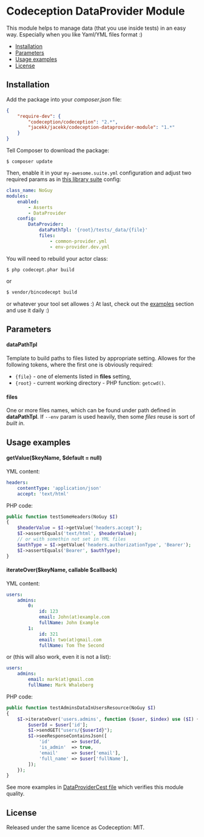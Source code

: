 # Codeception DataProvider Module

This module helps to manage data (that you use inside tests) in an easy way. Especially when you like Yaml/YML files format :)

* [Installation](#installation)
* [Parameters](#parameters)
* [Usage examples](#usage-examples)
* [License](#license)

## Installation

Add the package into your *composer.json* file:

```json
{
    "require-dev": {
        "codeception/codeception": "2.*",
        "jacekk/jacekk/codeception-dataprovider-module": "1.*"
    }
}
```

Tell Composer to download the package:

```
$ composer update
```

Then, enable it in your `my-awesome.suite.yml` configuration and adjust two required params as in [this library suite](test/tests/acceptance.suite.yml) config:

```yaml
class_name: NoGuy
modules:
    enabled:
        - Asserts
        - DataProvider
    config:
        DataProvider:
            dataPathTpl: '{root}/tests/_data/{file}'
            files:
                - common-provider.yml
                - env-provider.dev.yml
```

You will need to rebuild your actor class:

```
$ php codecept.phar build
```

or

```sh
$ vendor/bincodecept build
```

or whatever your tool set allowes :) At last, check out the [examples](#usage-examples) section and use it daily :)

## Parameters

#### dataPathTpl

Template to build paths to files listed by appropriate setting. Allowes for the following tokens, where the first one is obviously required:

* ```{file}``` - one of elements listed in **files** setting,
* ```{root}``` - current working directory - PHP function: `getcwd()`.

#### files

One or more files names, which can be found under path defined in **dataPathTpl**.
If `--env` param is used heavily, then some *files* reuse is sort of *built in*.

## Usage examples

#### getValue($keyName, $default = null)

YML content:

```yaml
headers:
    contentType: 'application/json'
    accept: 'text/html'
```

PHP code:

```php
public function testSomeHeaders(NoGuy $I)
{
    $headerValue = $I->getValue('headers.accept');
    $I->assertEquals('text/html', $headerValue);
    // or with somethin not set in YML files
    $authType = $I->getValue('headers.authorizationType', 'Bearer');
    $I->assertEquals('Bearer', $authType);
}
```

#### iterateOver($keyName, callable $callback)

YML content:

```yaml
users:
    admins:
        0:
            id: 123
            email: John(at)example.com
            fullName: John Example
        1:
            id: 321
            email: two(at)gmail.com
            fullName: Tom The Second
```

or (this will also work, even it is not a list):
```yaml
users:
    admins:
        email: mark(at)gmail.com
        fullName: Mark Whaleberg
```

PHP code:

```php
public function testAdminsDataInUsersResource(NoGuy $I)
{
    $I->iterateOver('users.admins', function ($user, $index) use ($I) {
        $userId = $user['id'];
        $I->sendGET("users/{$userId}");
        $I->seeResponseContainsJson([
            'id'        => $userId,
            'is_admin'  => true,
            'email'     => $user['email'],
            'full_name' => $user['fullName'],
        ]);
    });
}
```

See more examples in [DataProviderCest file](test/tests/acceptance/DataProviderCest.php) which verifies this module quality.

## License

Released under the same licence as Codeception: MIT.
